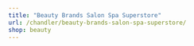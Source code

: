 ```yaml
---
title: "Beauty Brands Salon Spa Superstore"
url: /chandler/beauty-brands-salon-spa-superstore/
shop: beauty
---
```

